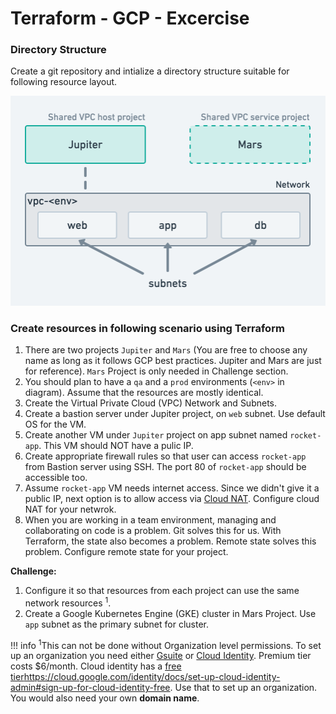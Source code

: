 # Terraform - GCP - Excercise

### Directory Structure

Create a git repository and intialize a directory structure suitable for
following resource layout.

![diagram](exercise-simple-infra-layout.png)

### Create resources in following scenario using Terraform

1. There are two projects `Jupiter` and `Mars` (You are free to choose any
   name as long as it follows GCP best practices. Jupiter and Mars are just for
   reference). `Mars` Project is only needed in Challenge section.
2. You should plan to have a `qa` and a `prod` environments (`<env>` in
   diagram).  Assume that the resources are mostly identical. 
3. Create the Virtual Private Cloud (VPC) Network and Subnets.
4. Create a bastion server under Jupiter project, on `web` subnet. Use default
   OS for the VM.
5. Create another VM under `Jupiter` project on app subnet named `rocket-app`.
   This VM should NOT have a pulic IP.
6. Create appropriate firewall rules so that user can access `rocket-app` from
   Bastion server using SSH. The port 80 of `rocket-app` should be accessible
   too.
7. Assume `rocket-app` VM needs internet access. Since we didn't give it
   a public IP, next option is to allow access via [Cloud
   NAT](https://cloud.google.com/nat/). Configure cloud NAT for your netwrok.
8. When you are working in a team environment, managing and collaborating on
   code is a problem. Git solves this for us. With Terraform, the state also
   becomes a problem. Remote state solves this problem. Configure remote state
   for your project.

**Challenge:**

1. Configure it so that resources from each project can use the same network
   resources <sup>1</sup>.
2. Create a Google Kubernetes Engine (GKE) cluster in Mars Project. Use `app`
   subnet as the primary subnet for cluster.

!!! info
    <sup>1</sup>This can not be done without Organization level permissions. To
    set up an organization you need either
    [Gsuite](https://gsuite.google.com.sg/intl/en_sg/) or [Cloud
    Identity](https://cloud.google.com/identity/). Premium tier costs $6/month.
    Cloud identity has a [free
    tier]()https://cloud.google.com/identity/docs/set-up-cloud-identity-admin#sign-up-for-cloud-identity-free.
    Use that to set up an organization. You would also need your own **domain
    name**.
